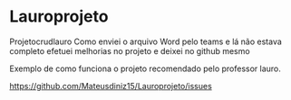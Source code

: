 # Lauroprojeto
Projetocrudlauro Como enviei o arquivo Word pelo teams e lá não estava completo efetuei melhorias no projeto e deixei no github mesmo

Exemplo de como funciona o projeto recomendado pelo professor lauro.

https://github.com/Mateusdiniz15/Lauroprojeto/issues
